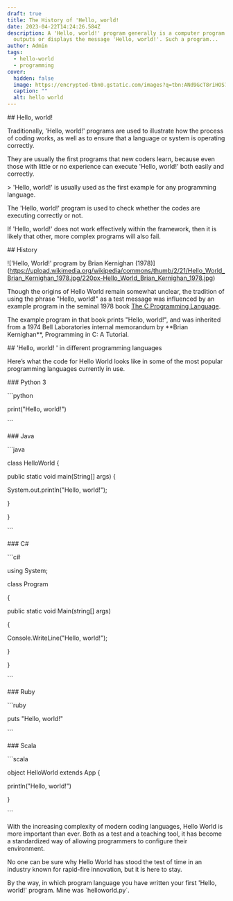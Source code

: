 ```yaml
---
draft: true
title: The History of 'Hello, world!
date: 2023-04-22T14:24:26.584Z
description: A 'Hello, world!' program generally is a computer program that
  outputs or displays the message 'Hello, world!'. Such a program...
author: Admin
tags:
  - hello-world
  - programming
cover:
  hidden: false
  image: https://encrypted-tbn0.gstatic.com/images?q=tbn:ANd9GcT8riHOS7rcLPVfrvlyUCWu_a2HQR3sMaOQGg&usqp=CAU
  caption: ""
  alt: hello world
---
```

<!--StartFragment-->

\## Hello, world!



Traditionally, 'Hello, world!' programs are used to illustrate how the process of coding works, as well as to ensure that a language or system is operating correctly.



They are usually the first programs that new coders learn, because even those with little or no experience can execute 'Hello, world!' both easily and correctly.



\> 'Hello, world!' is usually used as the first example for any programming language.



The 'Hello, world!' program is used to check whether the codes are executing correctly or not.

If 'Hello, world!' does not work effectively within the framework, then it is likely that other, more complex programs will also fail.



\## History



!\['Hello, World!' program by Brian Kernighan (1978)](https://upload.wikimedia.org/wikipedia/commons/thumb/2/21/Hello_World_Brian_Kernighan_1978.jpg/220px-Hello_World_Brian_Kernighan_1978.jpg)



Though the origins of Hello World remain somewhat unclear, the tradition of using the phrase "Hello, world!" as a test message was influenced by an example program in the seminal 1978 book <a href="https://archive.org/details/TheCProgrammingLanguageFirstEdition/page/n143/mode/2up">The C Programming Language</a>.



The example program in that book prints "Hello, world!", and was inherited from a 1974 Bell Laboratories internal memorandum by \*\*Brian Kernighan\*\*, Programming in C: A Tutorial.



\## 'Hello, world! ' in different programming languages



Here’s what the code for Hello World looks like in some of the most popular programming languages currently in use.



\### Python 3



\`\``python

print("Hello, world!")

\`\``



\### Java



\`\``java

class HelloWorld {

public static void main(String\[] args) {

System.out.println("Hello, world!");

}

}

\`\``



\### C#



\`\``c#

using System;

class Program

{

public static void Main(string\[] args)

{

Console.WriteLine("Hello, world!");

}

}

\`\``



\### Ruby



\`\``ruby

puts "Hello, world!"

\`\``



\### Scala



\`\``scala

object HelloWorld extends App {

println("Hello, world!")

}

\`\``



With the increasing complexity of modern coding languages, Hello World is more important than ever. Both as a test and a teaching tool, it has become a standardized way of allowing programmers to configure their environment.



No one can be sure why Hello World has stood the test of time in an industry known for rapid-fire innovation, but it is here to stay.



By the way, in which program language you have written your first 'Hello, world!' program. Mine was \`helloworld.py\`.



<br>

<!--EndFragment-->